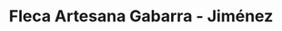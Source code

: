 ---
title: "Fleca Artesana Gabarra - Jiménez"
url: /vinaixa/fleca-artesana-gabarra-jimenez/
shop: panadería
---